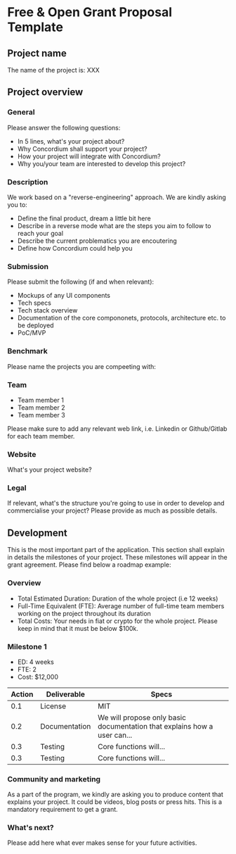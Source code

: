 # Free & Open Grant Proposal Template
## Project name
The name of the project is: XXX

## Project overview
 
### General
Please answer the following questions:
* In 5 lines, what's your project about?
* Why Concordium shall support your project?
* How your project will integrate with Concordium?
* Why you/your team are interested to develop this project?

### Description 
We work based on a "reverse-engineering" approach. We are kindly asking you to: 
* Define the final product, dream a little bit here
* Describe in a reverse mode what are the steps you aim to follow to reach your goal
* Describe the current problematics you are encoutering
* Define how Concordium could help you

### Submission
Please submit the following (if and when relevant): 
* Mockups of any UI components
* Tech specs
* Tech stack overview
* Documentation of the core compononets, protocols, architecture etc. to be deployed
* PoC/MVP 

### Benchmark

Please name the projects you are compeeting with: 

### Team
* Team member 1
* Team member 2
* Team member 3

Please make sure to add any relevant web link, i.e. Linkedin or Github/Gitlab for each team member. 

### Website
What's your project website? 

### Legal
If relevant, what's the structure you're going to use in order to develop and commercialise your project? 
Please provide as much as possible details. 

## Development 
This is the most important part of the application. This section shall explain in details the milestones of your project. These milestones will appear in the grant agreement. 
Please find below a roadmap example: 
### Overview
* Total Estimated Duration: Duration of the whole project (i.e 12 weeks)
* Full-Time Equivalent (FTE): Average number of full-time team members working on the project throughout its duration 
* Total Costs: Your needs in fiat or crypto for the whole project. Please keep in mind that it must be below $100k. 

### Milestone 1
* ED: 4 weeks
* FTE: 2
* Cost: $12,000


| Action| Deliverable | Specs |
| -------- | -------- | -------- |
| 0.1   | License     | MIT    |
| 0.2   | Documentation     | We will propose only basic documentation that explains how a user can...   |
| 0.3   | Testing     | Core functions will...    |
| 0.3   | Testing     | Core functions will...    |

### Community and marketing
As a part of the program, we kindly are asking you to produce content that explains your project. It could be videos, blog posts or press hits. 
This is a mandatory requirement to get a grant. 

### What's next?
Please add here what ever makes sense for your future activities. 


